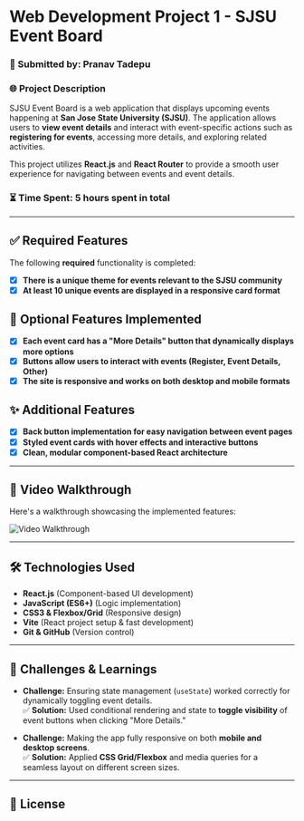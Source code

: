 # Web Development Project 1 - SJSU Event Board

### 📝 Submitted by: Pranav Tadepu  

### 🌐 Project Description  
SJSU Event Board is a web application that displays upcoming events happening at **San Jose State University (SJSU)**. The application allows users to **view event details** and interact with event-specific actions such as **registering for events**, accessing more details, and exploring related activities.  

This project utilizes **React.js** and **React Router** to provide a smooth user experience for navigating between events and event details.

### ⏳ Time Spent: **5** hours spent in total

---

## ✅ Required Features  
The following **required** functionality is completed:

- [x] **There is a unique theme for events relevant to the SJSU community**
- [x] **At least 10 unique events are displayed in a responsive card format**

## 🎉 Optional Features Implemented  
- [x] **Each event card has a "More Details" button that dynamically displays more options**
- [x] **Buttons allow users to interact with events (Register, Event Details, Other)**
- [x] **The site is responsive and works on both desktop and mobile formats**

## ✨ Additional Features  
- [x] **Back button implementation for easy navigation between event pages**
- [x] **Styled event cards with hover effects and interactive buttons**
- [x] **Clean, modular component-based React architecture**

---

## 🎥 Video Walkthrough  
Here's a walkthrough showcasing the implemented features:

![Video Walkthrough](https://imgur.com/a/3F4F1Jr) 

---

## 🛠 Technologies Used  
- **React.js** (Component-based UI development)
- **JavaScript (ES6+)** (Logic implementation)
- **CSS3 & Flexbox/Grid** (Responsive design)
- **Vite** (React project setup & fast development)
- **Git & GitHub** (Version control)

---

## 📝 Challenges & Learnings   

- **Challenge:** Ensuring state management (`useState`) worked correctly for dynamically toggling event details.  
  ✅ **Solution:** Used conditional rendering and state to **toggle visibility** of event buttons when clicking "More Details."  

- **Challenge:** Making the app fully responsive on both **mobile and desktop screens**.  
  ✅ **Solution:** Applied **CSS Grid/Flexbox** and media queries for a seamless layout on different screen sizes.

---

## 📜 License  